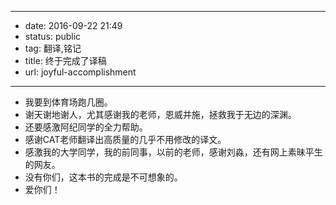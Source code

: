 - --
- date: 2016-09-22 21:49
- status: public
- tag: 翻译,铭记
- title: 终于完成了译稿
- url: joyful-accomplishment
- --
- 我要到体育场跑几圈。
- 谢天谢地谢人，尤其感谢我的老师，恩威并施，拯救我于无边的深渊。
- 还要感激阿纪同学的全力帮助。
- 感谢CAT老师翻译出高质量的几乎不用修改的译文。
- 感激我的大学同学，我的前同事，以前的老师，感谢刘淼，还有网上素昧平生的网友。
- 没有你们，这本书的完成是不可想象的。
- 爱你们！
